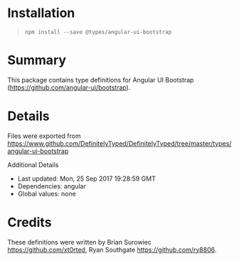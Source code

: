 # Installation
> `npm install --save @types/angular-ui-bootstrap`

# Summary
This package contains type definitions for Angular UI Bootstrap (https://github.com/angular-ui/bootstrap).

# Details
Files were exported from https://www.github.com/DefinitelyTyped/DefinitelyTyped/tree/master/types/angular-ui-bootstrap

Additional Details
 * Last updated: Mon, 25 Sep 2017 19:28:59 GMT
 * Dependencies: angular
 * Global values: none

# Credits
These definitions were written by Brian Surowiec <https://github.com/xt0rted>, Ryan Southgate <https://github.com/ry8806>.

